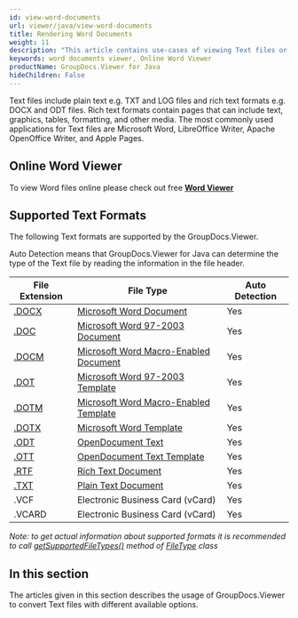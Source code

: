 ```yaml
---
id: view-word-documents
url: viewer/java/view-word-documents
title: Rendering Word Documents
weight: 11
description: "This article contains use-cases of viewing Text files or an application like Word documents viewer with GroupDocs.Viewer within your Java applications."
keywords: word documents viewer, Online Word Viewer
productName: GroupDocs.Viewer for Java
hideChildren: False
---
```

Text files include plain text e.g. TXT and LOG files and rich text formats e.g. DOCX and ODT files. Rich text formats contain pages that can include text, graphics, tables, formatting, and other media. The most commonly used applications for Text files are Microsoft Word, LibreOffice Writer, Apache OpenOffice Writer, and Apple Pages.

## Online Word Viewer

To view Word files online please check out free **[Word Viewer](https://products.groupdocs.app/viewer/word)**

## Supported Text Formats

The following Text formats are supported by the GroupDocs.Viewer. 

Auto Detection means that GroupDocs.Viewer for Java can determine the type of the Text file by reading the information in the file header.

| File Extension | File Type | Auto Detection |
| --- | --- | --- |
| [.DOCX](https://docs.fileformat.com/word-processing/docx) | [Microsoft Word Document](https://docs.fileformat.com/word-processing/docx) | Yes |
| [.DOC](https://docs.fileformat.com/word-processing/doc) | [Microsoft Word 97-2003 Document](https://docs.fileformat.com/word-processing/doc) | Yes |
| [.DOCM](https://docs.fileformat.com/word-processing/docm) | [Microsoft Word Macro-Enabled Document](https://docs.fileformat.com/word-processing/docm) | Yes |
| [.DOT](https://docs.fileformat.com/word-processing/dot) | [Microsoft Word 97-2003 Template](https://docs.fileformat.com/word-processing/dot) | Yes |
| [.DOTM](https://docs.fileformat.com/word-processing/dotm) | [Microsoft Word Macro-Enabled Template](https://docs.fileformat.com/word-processing/dotm) | Yes |
| [.DOTX](https://docs.fileformat.com/word-processing/dotx) | [Microsoft Word Template](https://docs.fileformat.com/word-processing/dotx) | Yes |
| [.ODT](https://docs.fileformat.com/word-processing/odt) | [OpenDocument Text](https://docs.fileformat.com/word-processing/odt) | Yes |
| [.OTT](https://docs.fileformat.com/word-processing/ott) | [OpenDocument Text Template](https://docs.fileformat.com/word-processing/ott) | Yes |
| [.RTF](https://docs.fileformat.com/word-processing/rtf) | [Rich Text Document](https://docs.fileformat.com/word-processing/rtf) | Yes |
| [.TXT](https://docs.fileformat.com/word-processing/txt) | [Plain Text Document](https://docs.fileformat.com/word-processing/txt) | Yes |
| .VCF | Electronic Business Card (vCard) | Yes |
| .VCARD | Electronic Business Card (vCard) | Yes |

*Note:* _to get actual information about supported formats it is recommended to call [getSupportedFileTypes()](https://apireference.groupdocs.com/viewer/java/com.groupdocs.viewer/FileType#getSupportedFileTypes()) method of [FileType](https://apireference.groupdocs.com/viewer/java/com.groupdocs.viewer/FileType) class_

## In this section

The articles given in this section describes the usage of GroupDocs.Viewer to convert Text files with different available options.
